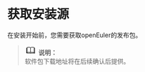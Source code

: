 # 获取安装源<a name="ZH-CN_TOPIC_0183222651"></a>

在安装开始前，您需要获取openEuler的发布包。

>![](public_sys-resources/icon-note.gif) **说明：**   
>软件包下载地址将在后续确认后提供。  

